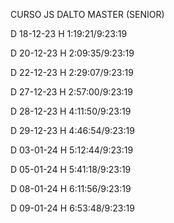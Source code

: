 CURSO JS DALTO MASTER (SENIOR)

D 18-12-23 H 1:19:21/9:23:19

D 20-12-23 H 2:09:35/9:23:19

D 22-12-23 H 2:29:07/9:23:19

D 27-12-23 H 2:57:00/9:23:19

D 28-12-23 H 4:11:50/9:23:19

D 29-12-23 H 4:46:54/9:23:19

D 03-01-24 H 5:12:44/9:23:19

D 05-01-24 H 5:41:18/9:23:19

D 08-01-24 H 6:11:56/9:23:19

D 09-01-24 H 6:53:48/9:23:19
